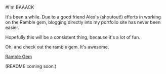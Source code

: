 #I'm BAAACK


It's been a while. Due to a good friend Alex's (shoutout!) efforts in working on
the Ramble gem, blogging directly into my portfolio site has never been easier. 

Hopefully this will be a consistent thing, because it's a lot of fun. 

Oh, and check out the ramble gem. It's awesome. 

[Ramble Gem](https://github.com/alexstophel/ramble)


(README coming soon.)


